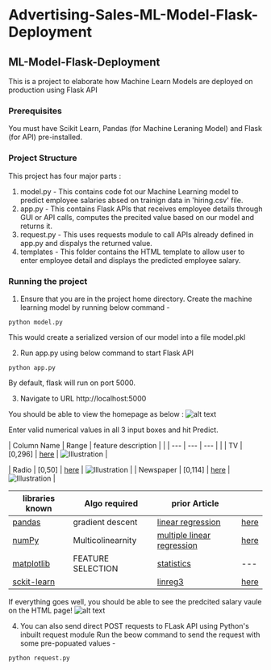 # Advertising-Sales-ML-Model-Flask-Deployment
## ML-Model-Flask-Deployment
This is a project to elaborate how Machine Learn Models are deployed on production using Flask API

### Prerequisites
You must have Scikit Learn, Pandas (for Machine Leraning Model) and Flask (for API) pre-installed.

### Project Structure
This project has four major parts :
1. model.py - This contains code fot our Machine Learning model to predict employee salaries absed on trainign data in 'hiring.csv' file.
2. app.py - This contains Flask APIs that receives employee details through GUI or API calls, computes the precited value based on our model and returns it.
3. request.py - This uses requests module to call APIs already defined in app.py and dispalys the returned value.
4. templates - This folder contains the HTML template to allow user to enter employee detail and displays the predicted employee salary.

### Running the project
1. Ensure that you are in the project home directory. Create the machine learning model by running below command -
```
python model.py
```
This would create a serialized version of our model into a file model.pkl

2. Run app.py using below command to start Flask API
```
python app.py
```
By default, flask will run on port 5000.

3. Navigate to URL http://localhost:5000

You should be able to view the homepage as below :
![alt text](http://www.thepythonblog.com/wp-content/uploads/2019/02/Homepage.png)

Enter valid numerical values in all 3 input boxes and hit Predict.

| Column Name | Range | feature description |  |
| --- | --- | --- | |
| TV |  [0,296] | [here](https://www.kaggle.com/ashydv/advertising-dataset) | <img src="https://github.com/vaibhavhariaramani/advertising-Sales-ML-Model-Flask-Deployment/blob/main/images/columns/tv.png" alt="Illustration"/> |

| Radio | [0,50] | [here](https://www.kaggle.com/ashydv/advertising-dataset) | <img src="https://github.com/vaibhavhariaramani/advertising-Sales-ML-Model-Flask-Deployment/blob/main/images/columns/Radio.png" alt="Illustration"/> |
| Newspaper | [0,114] | [here](https://www.kaggle.com/ashydv/advertising-dataset) | <img src="https://github.com/vaibhavhariaramani/advertising-Sales-ML-Model-Flask-Deployment/blob/main/images/columns/Newspaper.png" alt="Illustration"/> |

| libraries known | Algo required | prior Article |  |
| --- | --- | --- | --- |
| [pandas](https://pandas.pydata.org/) | gradient descent | [linear regression](https://maelfabien.github.io/statistics/linreg/) | [here]() |
| [numPy](https://numpy.org/) | Multicolinearnity | [multiple linear regression](https://maelfabien.github.io/statistics/linreg2/) | [here]() |
| [matplotlib](https://matplotlib.org/) | FEATURE SELECTION | [statistics](https://maelfabien.github.io/statistics/Tests/) | --- |
| [sckit-learn](https://scikit-learn.org/stable/) |  | [linreg3](https://maelfabien.github.io/statistics/linreg3/) | [here]() |



If everything goes well, you should  be able to see the predcited salary vaule on the HTML page!
![alt text](http://www.thepythonblog.com/wp-content/uploads/2019/02/Result.png)

4. You can also send direct POST requests to FLask API using Python's inbuilt request module
Run the beow command to send the request with some pre-popuated values -
```
python request.py
```
